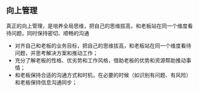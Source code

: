 ## **向上管理**
真正的向上管理，是培养全局思维，把自己的思维拔高，和老板站在同一个维度看待问题，同时保持密切、顺畅的沟通
- 对齐自己和老板的业务目标，把自己的思维拔高，和老板站在同一个维度看待问题，并思考解决方案和推动工作；
- 充分了解老板的性格、优劣势和工作风格，借助老板的优势和资源帮助推动事情；
- 和老板保持合适的沟通方式和时机，在必要的时候（如识别有问题、有风险）和老板保持信息沟通同步；